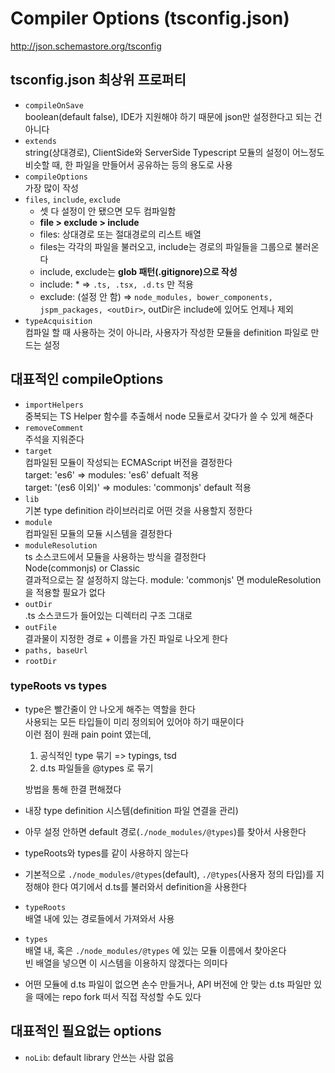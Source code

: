 Compiler Options (tsconfig.json)
===
http://json.schemastore.org/tsconfig

tsconfig.json 최상위 프로퍼티
---
- `compileOnSave`  
  boolean(default false), IDE가 지원해야 하기 때문에 json만 설정한다고 되는 건 아니다
- `extends`  
  string(상대경로), ClientSide와 ServerSide Typescript 모듈의 설정이 어느정도 비슷할 때, 한 파일을 만들어서 공유하는 등의 용도로 사용
- `compileOptions`  
  가장 많이 작성
- `files`, `include`, `exclude`
  - 셋 다 설정이 안 됐으면 모두 컴파일함
  - **file > exclude > include**
  - files: 상대경로 또는 절대경로의 리스트 배열
  - files는 각각의 파일을 불러오고, include는 경로의 파일들을 그룹으로 불러온다
  - include, exclude는 **glob 패턴(.gitignore)으로 작성**
  - include: * => `.ts, .tsx, .d.ts` 만 적용
  - exclude: (설정 안 함) => `node_modules, bower_components, jspm_packages, <outDir>`, outDir은 include에 있어도 언제나 제외
- `typeAcquisition`  
  컴파일 할 때 사용하는 것이 아니라, 사용자가 작성한 모듈을 definition 파일로 만드는 설정

대표적인 compileOptions
---
- `importHelpers`  
  중복되는 TS Helper 함수를 추출해서 node 모듈로서 갖다가 쓸 수 있게 해준다
- `removeComment`  
  주석을 지워준다
- `target`  
  컴파일된 모듈이 작성되는 ECMAScript 버전을 결정한다    
  target: 'es6' => modules: 'es6' defualt 적용  
  target: '(es6 이외)' => modules: 'commonjs' default 적용
- `lib`  
  기본 type definition 라이브러리로 어떤 것을 사용할지 정한다
- `module`  
  컴파일된 모듈의 모듈 시스템을 결정한다
- `moduleResolution`  
  ts 소스코드에서 모듈을 사용하는 방식을 결정한다  
  Node(commonjs) or Classic  
  결과적으로는 잘 설정하지 않는다. module: 'commonjs' 면 moduleResolution 을 적용할 필요가 없다
- `outDir`  
  .ts 소스코드가 들어있는 디렉터리 구조 그대로
- `outFile`  
  결과물이 지정한 경로 + 이름을 가진 파일로 나오게 한다
- `paths, baseUrl`  
- `rootDir`  

### typeRoots vs types

- type은 빨간줄이 안 나오게 해주는 역할을 한다  
  사용되는 모든 타입들이 미리 정의되어 있어야 하기 때문이다  
  이런 점이 원래 pain point 였는데,  

  1. 공식적인 type 묶기 => typings, tsd
  2. d.ts 파일들을 @types 로 묶기
  
  방법을 통해 한결 편해졌다
- 내장 type definition 시스템(definition 파일 연결을 관리)
- 아무 설정 안하면 default 경로(`./node_modules/@types`)를 찾아서 사용한다
- typeRoots와 types를 같이 사용하지 않는다
- 기본적으로 `./node_modules/@types`(default), `./@types`(사용자 정의 타입)를 지정해야 한다 여기에서 d.ts를 불러와서 definition을 사용한다
  
- `typeRoots`  
  배열 내에 있는 경로들에서 가져와서 사용
- `types`  
  배열 내, 혹은 `./node_modules/@types` 에 있는 모듈 이름에서 찾아온다  
  빈 배열을 넣으면 이 시스템을 이용하지 않겠다는 의미다
- 어떤 모듈에 d.ts 파일이 없으면 손수 만들거나, API 버전에 안 맞는 d.ts 파일만 있을 때에는 repo fork 떠서 직접 작성할 수도 있다
  
대표적인 필요없는 options
---
- `noLib`: default library 안쓰는 사람 없음